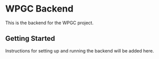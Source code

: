 # WPGC Backend

This is the backend for the WPGC project.

## Getting Started

Instructions for setting up and running the backend will be added here.
